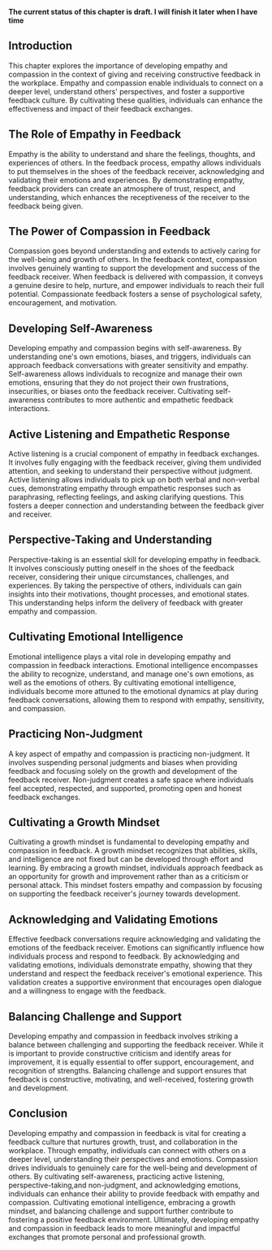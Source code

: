 **The current status of this chapter is draft. I will finish it later when I have time**

Introduction
------------

This chapter explores the importance of developing empathy and compassion in the context of giving and receiving constructive feedback in the workplace. Empathy and compassion enable individuals to connect on a deeper level, understand others' perspectives, and foster a supportive feedback culture. By cultivating these qualities, individuals can enhance the effectiveness and impact of their feedback exchanges.

The Role of Empathy in Feedback
-------------------------------

Empathy is the ability to understand and share the feelings, thoughts, and experiences of others. In the feedback process, empathy allows individuals to put themselves in the shoes of the feedback receiver, acknowledging and validating their emotions and experiences. By demonstrating empathy, feedback providers can create an atmosphere of trust, respect, and understanding, which enhances the receptiveness of the receiver to the feedback being given.

The Power of Compassion in Feedback
-----------------------------------

Compassion goes beyond understanding and extends to actively caring for the well-being and growth of others. In the feedback context, compassion involves genuinely wanting to support the development and success of the feedback receiver. When feedback is delivered with compassion, it conveys a genuine desire to help, nurture, and empower individuals to reach their full potential. Compassionate feedback fosters a sense of psychological safety, encouragement, and motivation.

Developing Self-Awareness
-------------------------

Developing empathy and compassion begins with self-awareness. By understanding one's own emotions, biases, and triggers, individuals can approach feedback conversations with greater sensitivity and empathy. Self-awareness allows individuals to recognize and manage their own emotions, ensuring that they do not project their own frustrations, insecurities, or biases onto the feedback receiver. Cultivating self-awareness contributes to more authentic and empathetic feedback interactions.

Active Listening and Empathetic Response
----------------------------------------

Active listening is a crucial component of empathy in feedback exchanges. It involves fully engaging with the feedback receiver, giving them undivided attention, and seeking to understand their perspective without judgment. Active listening allows individuals to pick up on both verbal and non-verbal cues, demonstrating empathy through empathetic responses such as paraphrasing, reflecting feelings, and asking clarifying questions. This fosters a deeper connection and understanding between the feedback giver and receiver.

Perspective-Taking and Understanding
------------------------------------

Perspective-taking is an essential skill for developing empathy in feedback. It involves consciously putting oneself in the shoes of the feedback receiver, considering their unique circumstances, challenges, and experiences. By taking the perspective of others, individuals can gain insights into their motivations, thought processes, and emotional states. This understanding helps inform the delivery of feedback with greater empathy and compassion.

Cultivating Emotional Intelligence
----------------------------------

Emotional intelligence plays a vital role in developing empathy and compassion in feedback interactions. Emotional intelligence encompasses the ability to recognize, understand, and manage one's own emotions, as well as the emotions of others. By cultivating emotional intelligence, individuals become more attuned to the emotional dynamics at play during feedback conversations, allowing them to respond with empathy, sensitivity, and compassion.

Practicing Non-Judgment
-----------------------

A key aspect of empathy and compassion is practicing non-judgment. It involves suspending personal judgments and biases when providing feedback and focusing solely on the growth and development of the feedback receiver. Non-judgment creates a safe space where individuals feel accepted, respected, and supported, promoting open and honest feedback exchanges.

Cultivating a Growth Mindset
----------------------------

Cultivating a growth mindset is fundamental to developing empathy and compassion in feedback. A growth mindset recognizes that abilities, skills, and intelligence are not fixed but can be developed through effort and learning. By embracing a growth mindset, individuals approach feedback as an opportunity for growth and improvement rather than as a criticism or personal attack. This mindset fosters empathy and compassion by focusing on supporting the feedback receiver's journey towards development.

Acknowledging and Validating Emotions
-------------------------------------

Effective feedback conversations require acknowledging and validating the emotions of the feedback receiver. Emotions can significantly influence how individuals process and respond to feedback. By acknowledging and validating emotions, individuals demonstrate empathy, showing that they understand and respect the feedback receiver's emotional experience. This validation creates a supportive environment that encourages open dialogue and a willingness to engage with the feedback.

Balancing Challenge and Support
-------------------------------

Developing empathy and compassion in feedback involves striking a balance between challenging and supporting the feedback receiver. While it is important to provide constructive criticism and identify areas for improvement, it is equally essential to offer support, encouragement, and recognition of strengths. Balancing challenge and support ensures that feedback is constructive, motivating, and well-received, fostering growth and development.

Conclusion
----------

Developing empathy and compassion in feedback is vital for creating a feedback culture that nurtures growth, trust, and collaboration in the workplace. Through empathy, individuals can connect with others on a deeper level, understanding their perspectives and emotions. Compassion drives individuals to genuinely care for the well-being and development of others. By cultivating self-awareness, practicing active listening, perspective-taking,and non-judgment, and acknowledging emotions, individuals can enhance their ability to provide feedback with empathy and compassion. Cultivating emotional intelligence, embracing a growth mindset, and balancing challenge and support further contribute to fostering a positive feedback environment. Ultimately, developing empathy and compassion in feedback leads to more meaningful and impactful exchanges that promote personal and professional growth.
